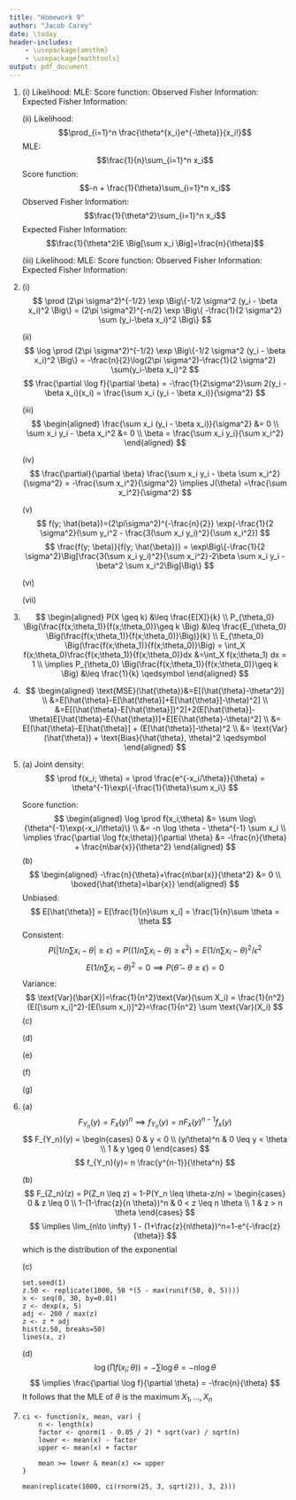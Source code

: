 ```yaml
---
title: "Homework 9"
author: "Jacob Carey"
date: \today
header-includes:
    - \usepackage{amsthm}
    - \usepackage{mathtools}
output: pdf_document
---
```


1.
    (i)
        Likelihood:
        MLE:
        Score function:
        Observed Fisher Information:
        Expected Fisher Information:

    (ii)
        Likelihood: $$\prod_{i=1}^n \frac{\theta^{x_i}e^{-\theta}}{x_i!}$$
        MLE: $$\frac{1}{n}\sum_{i=1}^n x_i$$
        Score function: $$-n + \frac{1}{\theta}\sum_{i=1}^n x_i$$
        Observed Fisher Information: $$\frac{1}{\theta^2}\sum_{i=1}^n x_i$$
        Expected Fisher Information: $$\frac{1}{\theta^2}E \Big[\sum x_i \Big]=\frac{n}{\theta}$$

    (iii)
        Likelihood:
        MLE:
        Score function:
        Observed Fisher Information:
        Expected Fisher Information:

2.
    (i)
    $$
    \prod (2\pi \sigma^2)^{-1/2} \exp \Big\{-1/2 \sigma^2 (y_i - \beta x_i)^2 \Big\} = (2\pi \sigma^2)^{-n/2} \exp \Big\{ -\frac{1}{2 \sigma^2} \sum (y_i-\beta x_i)^2 \Big\}
    $$

    (ii)
    $$
    \log \prod (2\pi \sigma^2)^{-1/2} \exp \Big\{-1/2 \sigma^2 (y_i - \beta x_i)^2 \Big\} = -\frac{n}{2}\log(2\pi \sigma^2)-\frac{1}{2 \sigma^2} \sum(y_i-\beta x_i)^2
    $$
    $$
    \frac{\partial \log f}{\partial \beta} = -\frac{1}{2\sigma^2}\sum 2(y_i - \beta x_i)(x_i) = \frac{\sum x_i (y_i - \beta x_i)}{\sigma^2}
    $$

    (iii)
    $$
    \begin{aligned}
    \frac{\sum x_i (y_i - \beta x_i)}{\sigma^2} &= 0 \\
    \sum x_i y_i - \beta x_i^2 &= 0 \\
    \beta = \frac{\sum x_i y_i}{\sum x_i^2}
    \end{aligned}
    $$

    (iv)
    $$
    \frac{\partial}{\partial \beta} \frac{\sum x_i y_i - \beta \sum x_i^2}{\sigma^2} = -\frac{\sum x_i^2}{\sigma^2} \implies J(\theta) =\frac{\sum x_i^2}{\sigma^2}
    $$

    (v)
    $$
    f(y; \hat{beta})=(2\pi\sigma^2)^{-\frac{n}{2}} \exp(-\frac{1}{2 \sigma^2}(\sum y_i^2 - \frac{3(\sum x_i y_i)^2}{\sum x_i^2})
    $$
    $$
    \frac{f(y; \beta)}{f(y; \hat{\beta})} = \exp\Big\{-\frac{1}{2 \sigma^2}\Big[\frac{3(\sum x_i y_i)^2}{\sum x_i^2}-2\beta \sum x_i y_i - \beta^2 \sum x_i^2\Big]\Big\}
    $$

    (vi)

    (vii)

3.
    $$
    \begin{aligned}
    P(X \geq k) &\leq \frac{E[X]}{k} \\
    P_{\theta_0} \Big(\frac{f(x;\theta_1)}{f(x;\theta_0)}\geq k \Big) &\leq \frac{E_{\theta_0} \Big(\frac{f(x;\theta_1)}{f(x;\theta_0)}\Big)}{k} \\
    E_{\theta_0} \Big(\frac{f(x;\theta_1)}{f(x;\theta_0)}\Big) = \int_X f(x;\theta_0)\frac{f(x;\theta_1)}{f(x;\theta_0)}dx &=\int_X f(x;\theta_1) dx = 1 \\
    \implies P_{\theta_0} \Big(\frac{f(x;\theta_1)}{f(x;\theta_0)}\geq k \Big) &\leq \frac{1}{k} \qedsymbol
    \end{aligned}
    $$

4. 
    $$
    \begin{aligned}
        \text{MSE}(\hat{\theta})&=E[(\hat{\theta}-\theta^2)] \\
        &=E[\hat{\theta}-E[\hat{\theta}]+E[\hat{\theta}]-\theta)^2] \\
        &=E[(\hat{\theta}-E[\hat{\theta}])^2]+2(E[\hat{\theta}]-\theta)E[\hat{\theta}-E(\hat{\theta})]+E[E(\hat{\theta}-\theta)^2] \\
        &= E[(\hat{\theta}-E[\hat{\theta}] + (E[\hat{\theta}]-\theta)^2 \\
        &= \text{Var}(\hat{\theta}) + \text{Bias}(\hat{\theta}, \theta)^2 \qedsymbol
    \end{aligned}
    $$

5. (a)
    Joint density:
    $$
    \prod f(x_i; \theta) = \prod \frac{e^{-x_i/\theta}}{\theta} = \theta^{-1}\exp\{-\frac{1}{\theta}\sum x_i\}
    $$

    Score function:
    $$
    \begin{aligned}
    \log \prod f(x_i;\theta) &= \sum \log\{\theta^{-1}\exp(-x_i/\theta)\} \\
    &= -n \log \theta - \theta^{-1} \sum x_i \\
    \implies \frac{\partial \log f(x;\theta)}{\partial \theta} &= -\frac{n}{\theta} + \frac{n\bar{x}}{\theta^2}
    \end{aligned}
    $$
    (b)
    $$
    \begin{aligned}
    -\frac{n}{\theta}+\frac{n\bar{x}}{\theta^2} &= 0 \\
    \boxed{\hat{\theta}=\bar{x}}
    \end{aligned}
    $$
    Unbiased:
    $$
    E[\hat{\theta}] = E[\frac{1}{n}\sum x_i] = \frac{1}{n}\sum \theta = \theta
    $$
    Consistent:
    $$
    P(|1/n\sum x_i - \theta|\geq \epsilon) = P((1/n \sum x_i - \theta) \geq \epsilon^2) = E(1/n \sum x_i - \theta)^2/ \epsilon^2
    $$
    $$
    E(1/n\sum x_i-\theta)^2 = 0 \implies P(\hat{\theta} - \theta \geq \epsilon) = 0
    $$
    Variance:
    $$
    \text{Var}(\bar{X})=\frac{1}{n^2}\text{Var}(\sum X_i) = \frac{1}{n^2}(E([\sum x_i]^2)-[E(\sum x_i)]^2)=\frac{1}{n^2} \sum \text{Var}(X_i)
    $$
    (c)

    (d)

    (e)

    (f)

    (g)

6. (a)
    $$
    F_{Y_n}(y)=F_x(y)^n \implies f_{Y_n}(y)=nF_x(y)^{n-1}f_x(y)
    $$
    $$
    F_{Y_n}(y) = \begin{cases}
        0 & y < 0 \\
        (y/\theta)^n & 0 \leq y < \theta \\
        1 & y \geq 0
        \end{cases}
    $$
    $$
    f_{Y_n}(y)= n \frac{y^{n-1}}{\theta^n}
    $$

    (b)
    $$
    F_{Z_n}(z) = P(Z_n \leq z) = 1-P(Y_n \leq \theta-z/n) = 
    \begin{cases}
    0 & z \leq 0 \\
    1-(1-\frac{z}{n \theta})^n & 0 < z \leq n \theta \\
    1 & z > n \theta
    \end{cases}
    $$
    $$
    \implies \lim_{n\to \infty} 1 - (1+\frac{z}{n\theta})^n=1-e^{-\frac{z}{\theta}}
    $$
    which is the distribution of the exponential

    (c)
    ```{r 6c}
    set.seed(1)
    z.50 <- replicate(1000, 50 *(5 - max(runif(50, 0, 5))))
    x <- seq(0, 30, by=0.01)
    z <- dexp(x, 5)
    adj <- 200 / max(z)
    z <- z * adj
    hist(z.50, breaks=50)
    lines(x, z)
    ```

    (d)
    $$
    \log(\prod f(x_i; \theta)) = -\sum \log \theta = -n \log \theta
    $$
    $$
    \implies \frac{\partial \log f}{\partial \theta} = -\frac{n}{\theta}
    $$
    It follows that the MLE of $\theta$ is the maximum $X_1, ..., X_n$

7. 
    ```{r 7}
    ci <- function(x, mean, var) {
        n <- length(x)
        factor <- qnorm(1 - 0.05 / 2) * sqrt(var) / sqrt(n)
        lower <- mean(x) - factor
        upper <- mean(x) + factor

        mean >= lower & mean(x) <= upper
    }

    mean(replicate(1000, ci(rnorm(25, 3, sqrt(2)), 3, 2)))
    ```
